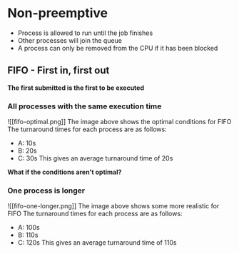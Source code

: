 # Non-preemptive 
- Process is allowed to run until the job finishes
- Other processes will join the queue
- A process can only be removed from the CPU if it has been blocked 

## FIFO - First in, first out

**The first submitted is the first to be executed**

### All processes with the same execution time

![[fifo-optimal.png]]
The image above shows the optimal conditions for FIFO
The turnaround times for each process are as follows:
- A: 10s
- B: 20s
- C: 30s
This gives an average turnaround time of 20s

**What if the conditions aren't optimal?**

### One process is longer
![[fifo-one-longer.png]]
The image above shows some more realistic  for FIFO
The turnaround times for each process are as follows:
- A: 100s
- B: 110s
- C: 120s
This gives an average turnaround time of 110s





